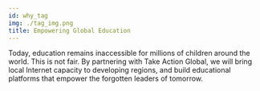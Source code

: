 ```yaml
---
id: why_tag
img: ./tag_img.png
title: Empowering Global Education
---
```


Today, education remains inaccessible for millions  of children around the world. This is not fair. By partnering with Take Action Global, we will bring local Internet capacity to developing regions, and  build educational platforms that empower the forgotten leaders of tomorrow.
